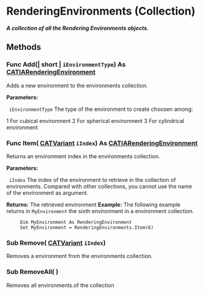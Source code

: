 # RenderingEnvironments (Collection)

**_A collection of all the Rendering Environments objects._**

## Methods

### Func **Add**(| short | `iEnvironmentType`) As [CATIARenderingEnvironment](../CATRscInterfaces/interface_RenderingEnvironment_87036.md)

   Adds a new environment to the environments collection.

**Parameters:**

` iEnvironmentType`      The type of the environment to create choosen among:

1     For cubical environment 2     For spherical environment 3     For cylindrical environment

### Func **Item**( [CATVariant](../System/typedef_CATVariant_20656.md)  `iIndex`) As [CATIARenderingEnvironment](../CATRscInterfaces/interface_RenderingEnvironment_87036.md)

   Returns an environment index in the environments collection.

**Parameters:**

` iIndex`      The index of the environment to retrieve in the collection of environments. Compared with other collections, you cannot use the name of the environment as argument.

**Returns:**      The retrieved environment  **Example:**      The following example returns in `MyEnvironment` the sixth environment in a environment collection.

```VBScript
     Dim MyEnvironment As RenderingEnvironment
     Set MyEnvironment = RenderingEnvironments.Item(6)

```

### Sub **Remove**( [CATVariant](../System/typedef_CATVariant_20656.md)  `iIndex`)

   Removes a environment from the environments collection.  
### Sub **RemoveAll**( )

   Removes all environments.of the collection